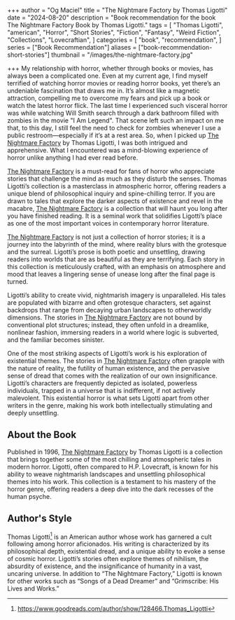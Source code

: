 +++
author = "Og Maciel"
title = "The Nightmare Factory by Thomas Ligotti"
date = "2024-08-20"
description = "Book recommendation for the book The Nightmare Factory Book by Thomas Ligotti."
tags = [
    "Thomas Ligotti",
    "american",
    "Horror",
    "Short Stories",
    "Fiction",
    "Fantasy",
    "Weird Fiction",
    "Collections",
    "Lovecraftian",
]
categories = [
    "book",
    "recommendation",
]
series = ["Book Recommendation"]
aliases = ["book-recommendation-short-stories"]
thumbnail = "/images/the-nightmare-factory.jpg"

+++
My relationship with horror, whether through books or movies, has always been a complicated one. Even at my current age, I find myself terrified of watching horror movies or reading horror books, yet there’s an undeniable fascination that draws me in. It’s almost like a magnetic attraction, compelling me to overcome my fears and pick up a book or watch the latest horror flick. The last time I experienced such visceral horror was while watching Will Smith search through a dark bathroom filled with zombies in the movie "I Am Legend". That scene left such an impact on me that, to this day, I still feel the need to check for zombies whenever I use a public restroom—especially if it’s at a rest area. So, when I picked up <a href="https://amzn.to/4daP8sx" rel="nofollow" target="_blank">The Nightmare Factory</a> by Thomas Ligotti, I was both intrigued and apprehensive. What I encountered was a mind-blowing experience of horror unlike anything I had ever read before.

<a href="https://amzn.to/4daP8sx" rel="nofollow" target="_blank">The Nightmare Factory</a> is a must-read for fans of horror who appreciate stories that challenge the mind as much as they disturb the senses. Thomas Ligotti’s collection is a masterclass in atmospheric horror, offering readers a unique blend of philosophical inquiry and spine-chilling terror. If you are drawn to tales that explore the darker aspects of existence and revel in the macabre, <a href="https://amzn.to/4daP8sx" rel="nofollow" target="_blank">The Nightmare Factory</a> is a collection that will haunt you long after you have finished reading. It is a seminal work that solidifies Ligotti’s place as one of the most important voices in contemporary horror literature.

<a href="https://amzn.to/4daP8sx" rel="nofollow" target="_blank">The Nightmare Factory</a> is not just a collection of horror stories; it is a journey into the labyrinth of the mind, where reality blurs with the grotesque and the surreal. Ligotti’s prose is both poetic and unsettling, drawing readers into worlds that are as beautiful as they are terrifying. Each story in this collection is meticulously crafted, with an emphasis on atmosphere and mood that leaves a lingering sense of unease long after the final page is turned.

Ligotti’s ability to create vivid, nightmarish imagery is unparalleled. His tales are populated with bizarre and often grotesque characters, set against backdrops that range from decaying urban landscapes to otherworldly dimensions. The stories in <a href="https://amzn.to/4daP8sx" rel="nofollow" target="_blank">The Nightmare Factory</a> are not bound by conventional plot structures; instead, they often unfold in a dreamlike, nonlinear fashion, immersing readers in a world where logic is subverted, and the familiar becomes sinister.

One of the most striking aspects of Ligotti’s work is his exploration of existential themes. The stories in <a href="https://amzn.to/4daP8sx" rel="nofollow" target="_blank">The Nightmare Factory</a> often grapple with the nature of reality, the futility of human existence, and the pervasive sense of dread that comes with the realization of our own insignificance. Ligotti’s characters are frequently depicted as isolated, powerless individuals, trapped in a universe that is indifferent, if not actively malevolent. This existential horror is what sets Ligotti apart from other writers in the genre, making his work both intellectually stimulating and deeply unsettling.

## About the Book

Published in 1996, <a href="https://amzn.to/4daP8sx" rel="nofollow" target="_blank">The Nightmare Factory</a> by Thomas Ligotti is a collection that brings together some of the most chilling and atmospheric tales in modern horror. Ligotti, often compared to H.P. Lovecraft, is known for his ability to weave nightmarish landscapes and unsettling philosophical themes into his work. This collection is a testament to his mastery of the horror genre, offering readers a deep dive into the dark recesses of the human psyche.

## Author's Style

Thomas Ligotti[^1] is an American author whose work has garnered a cult following among horror aficionados. His writing is characterized by its philosophical depth, existential dread, and a unique ability to evoke a sense of cosmic horror. Ligotti’s stories often explore themes of nihilism, the absurdity of existence, and the insignificance of humanity in a vast, uncaring universe. In addition to “The Nightmare Factory,” Ligotti is known for other works such as “Songs of a Dead Dreamer” and “Grimscribe: His Lives and Works.”

[^1]: https://www.goodreads.com/author/show/128466.Thomas_Ligotti
